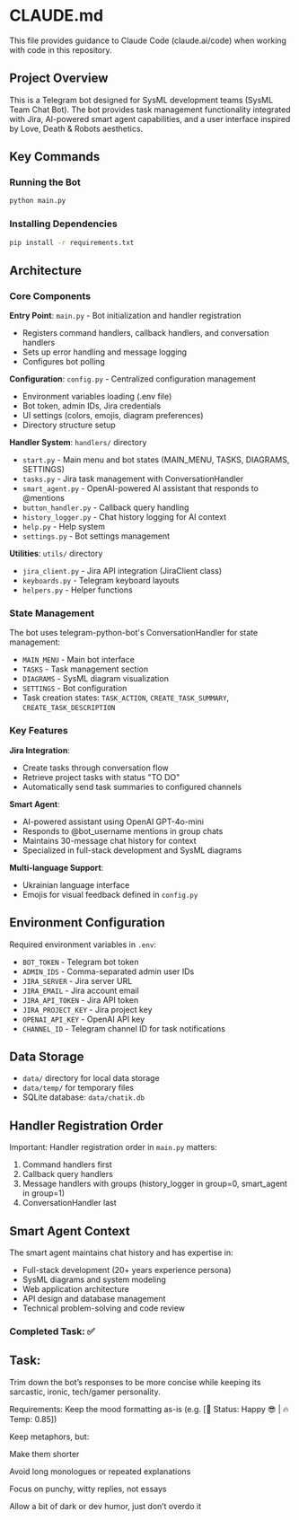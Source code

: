 # CLAUDE.md

This file provides guidance to Claude Code (claude.ai/code) when working with code in this repository.

## Project Overview

This is a Telegram bot designed for SysML development teams (SysML Team Chat Bot). The bot provides task management functionality integrated with Jira, AI-powered smart agent capabilities, and a user interface inspired by Love, Death & Robots aesthetics.

## Key Commands

### Running the Bot
```bash
python main.py
```

### Installing Dependencies
```bash
pip install -r requirements.txt
```

## Architecture

### Core Components

**Entry Point**: `main.py` - Bot initialization and handler registration
- Registers command handlers, callback handlers, and conversation handlers
- Sets up error handling and message logging
- Configures bot polling

**Configuration**: `config.py` - Centralized configuration management
- Environment variables loading (.env file)
- Bot token, admin IDs, Jira credentials
- UI settings (colors, emojis, diagram preferences)
- Directory structure setup

**Handler System**: `handlers/` directory
- `start.py` - Main menu and bot states (MAIN_MENU, TASKS, DIAGRAMS, SETTINGS)
- `tasks.py` - Jira task management with ConversationHandler
- `smart_agent.py` - OpenAI-powered AI assistant that responds to @mentions
- `button_handler.py` - Callback query handling
- `history_logger.py` - Chat history logging for AI context
- `help.py` - Help system
- `settings.py` - Bot settings management

**Utilities**: `utils/` directory
- `jira_client.py` - Jira API integration (JiraClient class)
- `keyboards.py` - Telegram keyboard layouts
- `helpers.py` - Helper functions

### State Management

The bot uses telegram-python-bot's ConversationHandler for state management:
- `MAIN_MENU` - Main bot interface
- `TASKS` - Task management section
- `DIAGRAMS` - SysML diagram visualization
- `SETTINGS` - Bot configuration
- Task creation states: `TASK_ACTION`, `CREATE_TASK_SUMMARY`, `CREATE_TASK_DESCRIPTION`

### Key Features

**Jira Integration**:
- Create tasks through conversation flow
- Retrieve project tasks with status "TO DO"
- Automatically send task summaries to configured channels

**Smart Agent**:
- AI-powered assistant using OpenAI GPT-4o-mini
- Responds to @bot_username mentions in group chats
- Maintains 30-message chat history for context
- Specialized in full-stack development and SysML diagrams

**Multi-language Support**:
- Ukrainian language interface
- Emojis for visual feedback defined in `config.py`

## Environment Configuration

Required environment variables in `.env`:
- `BOT_TOKEN` - Telegram bot token
- `ADMIN_IDS` - Comma-separated admin user IDs
- `JIRA_SERVER` - Jira server URL
- `JIRA_EMAIL` - Jira account email
- `JIRA_API_TOKEN` - Jira API token
- `JIRA_PROJECT_KEY` - Jira project key
- `OPENAI_API_KEY` - OpenAI API key
- `CHANNEL_ID` - Telegram channel ID for task notifications

## Data Storage

- `data/` directory for local data storage
- `data/temp/` for temporary files
- SQLite database: `data/chatik.db`

## Handler Registration Order

Important: Handler registration order in `main.py` matters:
1. Command handlers first
2. Callback query handlers
3. Message handlers with groups (history_logger in group=0, smart_agent in group=1)
4. ConversationHandler last

## Smart Agent Context

The smart agent maintains chat history and has expertise in:
- Full-stack development (20+ years experience persona)
- SysML diagrams and system modeling
- Web application architecture
- API design and database management
- Technical problem-solving and code review

### Completed Task: ✅
## Task:
Trim down the bot’s responses to be more concise while keeping its sarcastic, ironic, tech/gamer personality.

Requirements:
Keep the mood formatting as-is (e.g. [🤖 Status: Happy 😎 | 🔥 Temp: 0.85])

Keep metaphors, but:

Make them shorter

Avoid long monologues or repeated explanations

Focus on punchy, witty replies, not essays

Allow a bit of dark or dev humor, just don’t overdo it